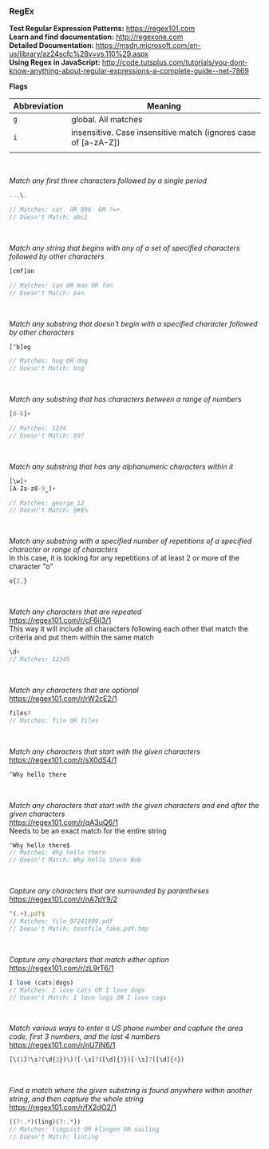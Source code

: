 ### RegEx

**Test Regular Expression Patterns:** https://regex101.com<br>
**Learn and find documentation:** http://regexone.com<br>
**Detailed Documentation:** https://msdn.microsoft.com/en-us/library/az24scfc%28v=vs.110%29.aspx<br>
**Using Regex in JavaScript:** http://code.tutsplus.com/tutorials/you-dont-know-anything-about-regular-expressions-a-complete-guide--net-7869

**Flags**<br>

| Abbreviation  | Meaning                                                                                           |
|---------------|---------------------------------------------------------------------------------------------------|
| `g`             | global. All matches                                                                               |
| `i`             | insensitive. Case insensitive match (ignores case of [a-zA-Z])                                    |
|               |                                                                                                   |

<br>

*Match any first three characters followed by a single period*
```js
...\.

// Matches: cat. OR 896. OR ?=+.
// Doesn't Match: abc1
```

<br>

*Match any string that begins with any of a set of specified characters followed by other characters*
```js
[cmf]an

// Matches: can OR man OR fan
// Doesn't Match: pan
```

<br>

*Match any substring that doesn't begin with a specified character followed by other characters*
```js
[^b]og

// Matches: hog OR dog
// Doesn't Match: bog
```

<br>

*Match any substring that has characters between a range of numbers*
```js
[0-6]+

// Matches: 1234
// Doesn't Match: 897
```

<br>

*Match any substring that has any alphanumeric characters within it*
```js
[\w]+
[A-Za-z0-9_]+

// Matches: george_12
// Doesn't Match: @#$%
```

<br>

*Match any substring with a specified number of repetitions of a specified character or range of characters*<br>
In this case, it is looking for any repetitions of at least 2 or more of the character "o"
```js
o{2,}
```

<br>

*Match any characters that are repeated*<br>
https://regex101.com/r/cF6iI3/1<br>
This way it will include all characters following each other that match the criteria and put them within the same match
```js
\d+
// Matches: 12345
```

<br>

*Match any characters that are optional*<br>
https://regex101.com/r/rW2cE2/1
```js
files?
// Matches: file OR files
```

<br>

*Match any characters that start with the given characters*<br>
https://regex101.com/r/sX0dS4/1
```js
^Why hello there
```

<br>

*Match any characters that start with the given characters and end after the given characters*<br>
https://regex101.com/r/qA3uQ6/1<br>
Needs to be an exact match for the entire string
```js
^Why hello there$
// Matches: Why hello there
// Doesn't Match: Why hello there Bob
```

<br>

*Capture any characters that are surrounded by parantheses*<br>
https://regex101.com/r/nA7pY9/2<br>
```js
^(.+).pdf$
// Matches: file_07241999.pdf
// Doesn't Match: testfile_fake.pdf.tmp
```

<br>

*Capture any characters that match either option*<br>
https://regex101.com/r/zL9rT6/1<br>
```js
I love (cats|dogs)
// Matches: I love cats OR I love dogs
// Doesn't Match: I love logs OR I love cogs
```

<br>

*Match various ways to enter a US phone number and capture the area code, first 3 numbers, and the last 4 numbers*<br>
https://regex101.com/r/nU7jN6/1<br>
```js
[\(1]?\s?(\d{3})\)?[-\s]?([\d]{3})[-\s]?([\d]{4})
```

<br>

*Find a match where the given substring is found anywhere within another string, and then capture the whole string*<br>
https://regex101.com/r/fX2dO2/1<br>
```js
((?:.*)(ling)(?:.*))
// Matches: linguist OR klingon OR sailing
// Doesn't Match: linting
```

